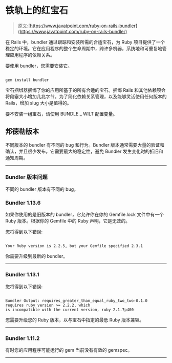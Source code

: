 # 铁轨上的红宝石

> 原文:[https://www.javatpoint.com/ruby-on-rails-bundler](https://www.javatpoint.com/ruby-on-rails-bundler)

在 Rails 中，bundler 通过跟踪和安装所需的合适宝石，为 Ruby 项目提供了一个稳定的环境。它在应用程序的整个生命周期中，跨许多机器，系统地和可重复地管理应用程序的依赖关系。

要使用 bundler，您需要安装它。

```

gem install bundler

```

宝石捆绑器捆绑了你的应用所基于的所有合适的宝石。捆绑 Rails 和其他依赖项会将段塞大小增加几兆字节。为了简化依赖关系管理，以及能够灵活使用任何版本的 Rails，增加 slug 大小是值得的。

要不安装一组宝石，请使用 BUNDLE _ WILT 配置变量。

## 邦德勒版本

不同版本的 bundler 有不同的 bug 和行为。Bundler 版本通常需要大量的验证和确认，并且很少发布。它需要最大的稳定性，避免 Bundler 发生变化时的折旧和通知周期。

* * *

### Bundler 版本问题

不同的 bundler 版本有不同的 bug。

### Bundler 1.13.6

如果你使用的是旧版本的 bundler，它允许你在你的 Gemfile.lock 文件中有一个 Ruby 版本。根据你的 Gemfile 中的 Ruby 声明，它是无效的。

您将得到以下错误:

```

Your Ruby version is 2.2.5, but your Gemfile specified 2.3.1

```

你需要升级到最新的 bundler。

* * *

### Bundler 1.13.1

您将得到以下错误:

```

Bundler Output: requires_greater_than_equal_ruby_two_two-0.1.0 requires ruby version >= 2.2.2, which 
is incompatible with the current version, ruby 2.1.7p400

```

您需要升级您的 Ruby 版本，以与宝石中指定的最低 Ruby 版本兼容。

* * *

### Bundler 1.11.2

有时您的应用程序可能运行的 gem 当前没有有效的 gemspec。

* * *